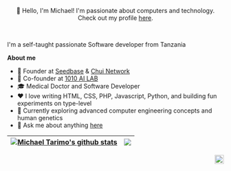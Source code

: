 <p align="center">👋 Hello, I'm Michael! I'm passionate about computers and technology. Check out my profile <a href="https://gutoshi.vercel.app">here</a>.</p>


<br />

I'm a self-taught passionate Software developer from Tanzania

**About me**

- 💼 Founder at [Seedbase](http://mbegu.africa/) & [Chui Network](http://chui.network/)
- 💼 Co-founder at [1010 AI LAB](http://1010ai.io/)
- 🎓 Medical Doctor and Software Developer
- ❤️ I love writing HTML, CSS, PHP, Javascript, Python, and building fun experiments on type-level
- 🌱 Currently exploring advanced computer engineering concepts and human genetics
- 💬 Ask me about anything [here](https://github.com/Michaeltarimo/Michaeltarimo/issues)   

| <a href="https://github.com/Michaeltarimo/github-readme-stats"><img align="center" src="https://github-readme-stats.vercel.app/api?username=Michaeltarimo&show_icons=true&include_all_commits=true&theme=buefy&hide_border=true" alt="Michael Tarimo's github stats" /></a> | <a href="https://github.com/Michaeltarimo/github-readme-stats"><img align="center" src="https://github-readme-stats.vercel.app/api/top-langs/?username=Michaeltarimo&layout=compact&theme=buefy&hide_border=true" /></a> |
| ------------- | ------------- |

<a href="https://twitter.com/gutoshiX">
  <img align="right" alt="Michael Tarimo | Twitter" width="21px" src="https://raw.githubusercontent.com/Michaeltarimo/Michaeltarimo/master/assets/twitter.svg" />
</a>
